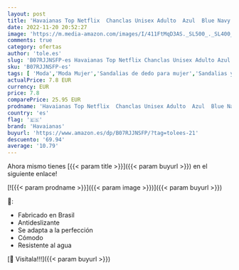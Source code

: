 ```yaml
---
layout: post
title: 'Havaianas Top Netflix  Chanclas Unisex Adulto  Azul  Blue Navy   39/40 EU'
date: 2022-11-20 20:52:27
image: 'https://m.media-amazon.com/images/I/411FtMqD3AS._SL500_._SL400_.jpg'
comments: true
category: ofertas
author: 'tole.es'
slug: 'B07RJJNSFP-es Havaianas Top Netflix Chanclas Unisex Adulto Azul Blue...'
sku: 'B07RJJNSFP-es'
tags: [ 'Moda','Moda Mujer','Sandalias de dedo para mujer','Sandalias y palas de mujer','Zapatos para mujer','chanclas','havaianas','🇪🇸', ]
actualPrice: 7.8 EUR
currency: EUR
price: 7.8
comparePrice: 25.95 EUR
prodname: 'Havaianas Top Netflix  Chanclas Unisex Adulto  Azul  Blue Navy   39/40 EU'
country: 'es'
flag: '🇪🇸'
brand: 'Havaianas'
buyurl: 'https://www.amazon.es/dp/B07RJJNSFP/?tag=tolees-21'
descuento: '69.94'
average: '10.79'
---
```


Ahora mismo tienes [{{< param title >}}]({{< param buyurl >}}) en el siguiente enlace!

[![{{< param prodname >}}]({{< param image >}})]({{< param buyurl >}})

🔎:

- Fabricado en Brasil
- Antideslizante
- Se adapta a la perfección
- Cómodo
- Resistente al agua

[🛒 Visítala!!!]({{< param buyurl >}})
